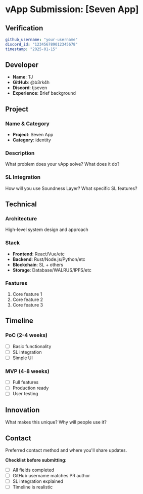 # vApp Submission: [Seven App]

## Verification
```yaml
github_username: "your-username"
discord_id: "123456789012345678"
timestamp: "2025-01-15"
```

## Developer
- **Name**: TJ
- **GitHub**: @b3rk4h
- **Discord**: tjseven
- **Experience**: Brief background

## Project

### Name & Category
- **Project**: Seven App
- **Category**: identity

### Description
What problem does your vApp solve? What does it do?

### SL Integration  
How will you use Soundness Layer? What specific SL features?

## Technical

### Architecture
High-level system design and approach

### Stack
- **Frontend**: React/Vue/etc
- **Backend**: Rust/Node.js/Python/etc  
- **Blockchain**: SL + others
- **Storage**: Database/WALRUS/IPFS/etc

### Features
1. Core feature 1
2. Core feature 2  
3. Core feature 3

## Timeline

### PoC (2-4 weeks)
- [ ] Basic functionality
- [ ] SL integration
- [ ] Simple UI

### MVP (4-8 weeks)  
- [ ] Full features
- [ ] Production ready
- [ ] User testing

## Innovation
What makes this unique? Why will people use it?

## Contact
Preferred contact method and where you'll share updates.


**Checklist before submitting:**
- [ ] All fields completed
- [ ] GitHub username matches PR author  
- [ ] SL integration explained
- [ ] Timeline is realistic
